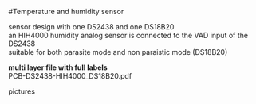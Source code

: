 #Temperature and humidity sensor

sensor design with one DS2438 and one DS18B20<br>
an HIH4000 humidity analog sensor is connected to the VAD input of the DS2438<br>
suitable for both parasite mode and non paraistic mode (DS18B20)<br>

<b>multi layer file with full labels</b><br>
PCB-DS2438-HIH4000_DS18B20.pdf<br>

pictures<br>
